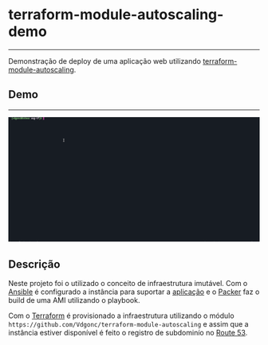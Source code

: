  # terraform-module-autoscaling-demo

 ---

 Demonstração de deploy de uma aplicação web utilizando [terraform-module-autoscaling](https://github.com/Vdgonc/terraform-module-autoscaling).

 ## Demo
---

 ![demo](docs/img/demo.gif)

## Descrição

Neste projeto foi o utilizado o conceito de infraestrutura imutável. Com o [Ansible]() é configurado a instância para suportar a [aplicação]() e o [Packer]() faz o build de uma AMI utilizando o playbook.

Com o [Terraform]() é provisionado a infraestrutura utilizando o módulo `https://github.com/Vdgonc/terraform-module-autoscaling` e assim que a instância estiver disponível é feito o registro de subdominío no [Route 53]().